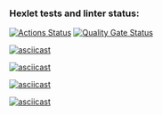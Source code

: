 ### Hexlet tests and linter status:

[![Actions Status](https://github.com/matyukovaar/frontend-project-44/actions/workflows/hexlet-check.yml/badge.svg)](https://github.com/matyukovaar/frontend-project-44/actions)
[![Quality Gate Status](https://sonarcloud.io/api/project_badges/measure?project=matyukovaar_frontend-project-44&metric=alert_status)](https://sonarcloud.io/summary/new_code?id=matyukovaar_frontend-project-44)

[![asciicast](https://asciinema.org/a/QQEE0ApPU5D976542T8Yocv53.svg)](https://asciinema.org/a/QQEE0ApPU5D976542T8Yocv53)

[![asciicast](https://asciinema.org/a/ys8p6i2lzWzOLk1HWzwSf8jto.svg)](https://asciinema.org/a/ys8p6i2lzWzOLk1HWzwSf8jto)

[![asciicast](https://asciinema.org/a/cgzKX49w7f5gfNHB9P3Lche2Z.svg)](https://asciinema.org/a/cgzKX49w7f5gfNHB9P3Lche2Z)

[![asciicast](https://asciinema.org/a/StJA1QWNSz6W24x978cNMIvSi.svg)](https://asciinema.org/a/StJA1QWNSz6W24x978cNMIvSi)
